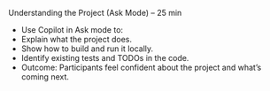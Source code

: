 Understanding the Project (Ask Mode) – 25 min
- Use Copilot in Ask mode to:
- Explain what the project does.
- Show how to build and run it locally.
- Identify existing tests and TODOs in the code.
- Outcome: Participants feel confident about the project and what’s coming next.
